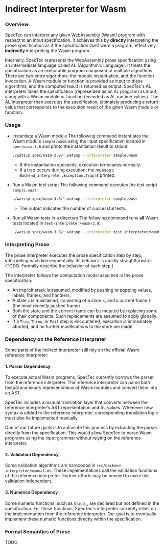 # Indirect Interpreter for Wasm

### Overview

SpecTec can interpret any given WebAssembly (Wasm) program with respect to an input specification.
It achieves this by **directly** interpreting the prose specification as if the specification itself were a program, effectively **indirectly** interpreting the Wasm program.

Internally, SpecTec represents the WebAssembly prose specification using an intermediate language called AL (Algorithmic Language).
It treats the specification as an executable program composed of multiple algorithms.
There are two entry algorithms: the module instantiation, and the function invocation.
A Wasm module or function is provided as input to these algorithms, and the computed result is returned as output.
SpecTec's AL interpreter takes the specification (represented as an AL program) as input, along with a Wasm module or function (encoded as AL runtime values).
The AL interpreter then executes the specification, ultimately producing a return value that corresponds to the execution result of the given Wasm module or function.

### Usage

- Instantiate a Wasm module
  The following command instantiates the Wasm module `sample.wasm` using the input specification located in `spec/wasm-3.0` and prints the instantiation result to stdout:
  ```sh
  ./watsup spec/wasm-3.0/*.watsup --interpreter sample.wasm
  ```
  - If the instantiation succeeds, execution terminates normally.
  - If a trap occurs during execution, the message `Backend_interpreter.Exception.Trap` is printed.

- Run a Wasm test script
  The following command executes the test script `sample.wast`:
  ```sh
  ./watsup spec/wasm-3.0/*.watsup --interpreter sample.wast
  ```
  - The output indicates the number of successful tests.

- Run all Wasm tests in a directory
  The following command runs **all** Wasm tests located in `test-interpreter/wasm-3.0`:
  ```sh
  ./watsup spec/wasm-3.0/*.watsup --interpreter test-interpreter/wasm-3.0
  ```

### Interpreting Prose

The prose interpreter executes the prose specification step by step, interpreting each line sequentially.
Its behavior is mostly straightforward.
(TODO: Formally describe the behavior of each step.)

The interpreter follows the computation model assumed in the prose specification:

- An implicit stack is assumed, modified by pushing or popping values, labels, frames, and handlers.
- A state `z` is maintained, consisting of a store `s`, and a current frame `f` (the most recently pushed frame)
- Both the store and the current frame can be mutated by replacing some of their components.
Such replacements are assumed to apply globally.
- If a `Trap`, `Throw`, or `Fail` step is encountered, execution is immediately aborted, and no further modifications to the store are made.

### Dependency on the Reference Interpreter

Some parts of the indirect interpreter still rely on the official Wasm reference interpreter:

#### 1. Parser Dependency
To execute actual Wasm programs, SpecTec currently borrows the parser from the reference interpreter.
The reference interpreter can parse both textual and binary representations of Wasm modules and convert them into an AST.

SpecTec includes a manual translation layer that converts between the reference interpreter’s AST representation and AL values.
Whenever new syntax is added to the reference interpreter, corresponding translation logic must also be implemented manually.

One of our future goals is to automate this process by extracting the parser directly from the specification.
This would allow SpecTec to parse Wasm programs using the input grammar without relying on the reference interpreter.

#### 2. Validation Dependency
Some validation algorithms are hardcoded in `src/backend-interpreter/manual.ml`.
These implementations call the validation functions of the reference interpreter.
Further efforts may be needed to make this validation independent.

#### 3. Numerics Dependency
Some numeric functions, such as `$fadd_`, are declared but not defined in the specification.
For these functions, SpecTec's interpreter currently relies on the implementation from the reference interpreter.
Our goal is to eventually implement these numeric functions directly within the specification.

### Formal Semantics of Prose

TODO
